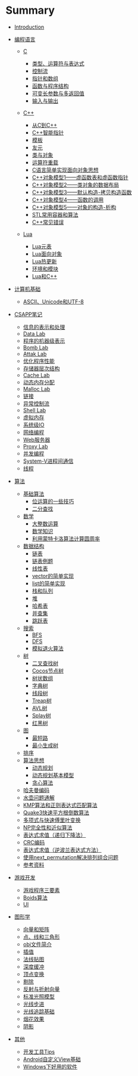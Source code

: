 # Summary

* [Introduction](README.md)

* [编程语言]()
    
    * [C]()
        * [类型、运算符与表达式](/programming_language/C/类型、运算符与表达式.md)
        * [控制流](/programming_language/C/控制流.md)
        * [指针和数组](/programming_language/C/指针和数组.md)
        * [函数与程序结构](/programming_language/C/函数与程序结构.md)
        * [可变长参数与多返回值](/programming_language/C/可变长参数与多返回值.md)
        * [输入与输出](/programming_language/C/输入与输出.md)
    
    * [C++]()
        * [从C到C++](/programming_language/Cpp/从C到C++.md)
        * [C++智能指针](/programming_language/Cpp/C++智能指针.md)
        * [模板](/programming_language/Cpp/模板.md)
        * [友元](/programming_language/Cpp/友元.md)
        * [类与对象](/programming_language/Cpp/类与对象.md)
        * [运算符重载](/programming_language/Cpp/运算符重载.md)
        * [C语言简单实现面向对象思想](/programming_language/Cpp/C语言简单实现面向对象思想.md)
        * [C++对象模型1——虚函数表和虚函数指针](/programming_language/Cpp/C++对象模型1——虚函数表和虚函数指针.md)
        * [C++对象模型2——类对象的数据布局](/programming_language/Cpp/C++对象模型2——类对象的数据布局.md)
        * [C++对象模型3——默认构造-拷贝构造函数](/programming_language/Cpp/C++对象模型3——默认构造-拷贝构造函数.md)
        * [C++对象模型4——函数的调用](/programming_language/Cpp/C++对象模型4——函数的调用.md)
        * [C++对象模型5——对象的构造-析构](/programming_language/Cpp/C++对象模型5——对象的构造-析构.md)
        * [STL常用容器和算法](/programming_language/Cpp/STL常用容器和算法.md)
        * [C++常见错误](/programming_language/Cpp/C++常见错误.md)
    
    * [Lua]()
        * [Lua元表](/programming_language/Lua/Lua元表.md)
        * [Lua面向对象](/programming_language/Lua/Lua面向对象.md)
        * [Lua热更新](/programming_language/Lua/Lua热更新.md)
        * [环境和模块](/programming_language/Lua/环境和模块.md)
        * [Lua和C++](/programming_language/Lua/Lua和C++.md)
    
* [计算机基础]()
    * [ASCII、Unicode和UTF-8](/basic/ascii_utf_8.md)
    
* [CSAPP笔记]()
    * [信息的表示和处理](/csapp/信息的表示和处理.md)
    * [Data Lab](/csapp/Data-Lab.md)
    * [程序的机器级表示](/csapp/程序的机器级表示.md)
    * [Bomb Lab](/csapp/Bomb-Lab.md)
    * [Attak Lab](/csapp/Attack-Lab.md)
    * [优化程序性能](/csapp/优化程序性能.md)
    * [存储器层次结构](/csapp/存储器层次结构.md)
    * [Cache Lab](/csapp/Cache-Lab.md)
    * [动态内存分配](/csapp/动态内存分配.md)
    * [Malloc Lab](/csapp/Malloc-Lab.md)
    * [链接](/csapp/链接.md)
    * [异常控制流](/csapp/异常控制流.md)
    * [Shell Lab](/csapp/Shell-Lab.md)
    * [虚拟内存](/csapp/虚拟内存.md)
    * [系统级IO](/csapp/系统级IO.md)
    * [网络编程](/csapp/网络编程.md)
    * [Web服务器](/csapp/Web服务器.md)
    * [Proxy Lab](/csapp/Proxy-Lab.md)
    * [并发编程](/csapp/并发编程.md)
    * [System-V进程间通信](/csapp/System-V进程间通信.md)
    * [线程](/csapp/线程.md)

* [算法]()
    * [基础算法]()
        * [位运算的一些技巧](/algorithm/位运算的一些技巧.md)
        * [二分查找](/algorithm/二分查找.md)
    * [数学]()
        * [大整数运算](/algorithm/大整数运算.md)
        * [数学知识](/algorithm/数学知识.md)
        * [利用蒙特卡洛算法计算圆周率](/algorithm/利用蒙特卡洛算法计算圆周率.md)
    * [数据结构]()
        * [链表](/algorithm/datastructure/链表.md)
        * [链表例题](/algorithm/datastructure/链表例题.md)
        * [线性表](/algorithm/datastructure/线性表.md)
        * [vector的简单实现](/algorithm/vector的简单实现.md)
        * [list的简单实现](/algorithm/list的简单实现.md)
        * [栈和队列](/algorithm/栈和队列.md)
        * [堆](/algorithm/堆.md)
        * [哈希表](/algorithm/哈希表.md)
        * [并查集](/algorithm/并查集.md)
        * [跳跃表](/algorithm/跳跃表.md)
    * [搜索]()
        * [BFS](/algorithm/search/BFS.md)
        * [DFS](/algorithm/search/DFS.md)
        * [模拟退火算法](/algorithm/search/模拟退火算法.md)
    * [树]()
        * [二叉查找树](/algorithm/tree/二叉查找树.md)
        * [Cocos节点树](/algorithm/tree/Cocos节点树.md)
        * [树状数组](/algorithm/tree/树状数组.md)
        * [字典树](/algorithm/tree/字典树.md)
        * [线段树](/algorithm/tree/线段树.md)
        * [Treap树](/algorithm/tree/Treap树.md)
        * [AVL树](/algorithm/tree/AVL树.md)
        * [Splay树](/algorithm/tree/Splay树.md)
        * [红黑树](/algorithm/tree/红黑树.md)
    * [图]()
        * [最短路](/algorithm/graph/最短路.md)
        * [最小生成树](/algorithm/graph/最小生成树.md)
    * [排序](/algorithm/sort.md)
    * [算法思想]()
        * [动态规划](/algorithm/DP.md)
        * [动态规划基本模型](/algorithm/动态规划基本模型.md)
        * [贪心算法](/algorithm/贪心算法.md)
    * [哈夫曼编码](/algorithm/哈夫曼编码.md)
    * [水壶问题通解](/algorithm/水壶问题通解.md)
    * [KMP算法和正则表达式匹配算法](/algorithm/KMP算法和正则表达式匹配算法.md)
    * [Quake3快速平方根倒数算法](/algorithm/Quake3快速平方根倒数算法.md)
    * [多项式与快速傅里叶变换](/algorithm/多项式与快速傅里叶变换.md)
    * [NP完全性和近似算法](/algorithm/NP完全性和近似算法.md)
    * [表达式求值（递归下降法）](/algorithm/表达式求值（递归下降法）.md)
    * [CRC编码](/algorithm/CRC编码.md)
    * [表达式求值（逆波兰表达式方法）](/algorithm/表达式求值（逆波兰表达式方法）.md)
    * [使用next_permutation解决排列组合问题](/algorithm/使用next_permutation解决排列组合问题.md)
    * [参考资料](/algorithm/参考资料.md)
    
* [游戏开发]()
    * [游戏程序三要素](/game_development/game_loop.md)
    * [Boids算法](/game_development/Boids算法.md)
    * [UI](/game_development/UI.md)

* [图形学]()
    * [向量和矩阵](/cg/向量和矩阵.md)
    * [点、线和三角形](/cg/点、线和三角形.md)
    * [obj文件简介](/cg/obj文件简介.md)
    * [插值](/cg/插值.md)
    * [法线贴图](/cg/法线贴图.md)
    * [深度缓冲](/cg/深度缓冲.md)
    * [顶点变换](/cg/顶点变换.md)
    * [剔除](/cg/剔除.md)
    * [反射与折射向量](/cg/反射与折射向量.md)
    * [标准光照模型](/cg/标准光照模型.md)
    * [光线步进](/cg/光线步进.md)
    * [光线追踪基础](/cg/光线追踪基础.md)
    * [烟花效果](/cg/烟花效果.md)
    * [阴影](/cg/阴影.md)

* [其他]()
    * [开发工具Tips](/other/开发工具Tips.md)
    * [Android自定义View基础](/basic/android/自定义View基础.md)
    * [Windows下好用的软件](/other/Windows下好用的软件.md)